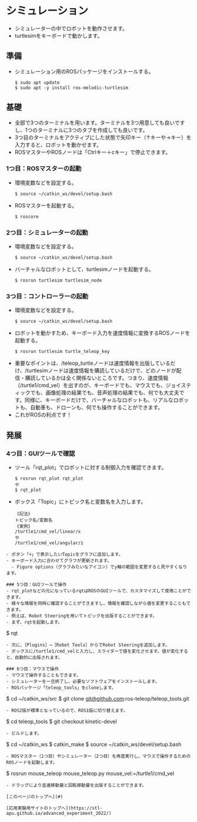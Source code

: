 # シミュレーション
- シミュレーターの中でロボットを動作させます。
- turtlesimをキーボードで動かします。  

## 準備
- シミュレーション用のROSパッケージをインストールする。
  ```
  $ sudo apt update
  $ sudo apt -y install ros-melodic-turtlesim
  ```

## 基礎
- 全部で3つのターミナルを用います。ターミナルを3つ用意しても良いですし、1つのターミナルに3つのタブを作成しても良いです。
- 3つ目のターミナルをアクティブにした状態で矢印キー（↑キーや→キー）を入力すると、ロボットを動かせます。
- ROSマスターやROSノードは「Ctrlキー＋cキー」で停止できます。

### 1つ目：ROSマスターの起動
- 環境変数などを設定する。
  ```
  $ source ~/catkin_ws/devel/setup.bash
  ```
- ROSマスターを起動する。  
  ```
  $ roscore
  ```

### 2つ目：シミュレーターの起動
- 環境変数などを設定する。
  ```
  $ source ~/catkin_ws/devel/setup.bash
  ```
- バーチャルなロボットとして、turtlesimノードを起動する。  
  ```
  $ rosrun turtlesim turtlesim_node
  ```

### 3つ目：コントローラーの起動
- 環境変数などを設定する。
  ```
  $ source ~/catkin_ws/devel/setup.bash
  ```
- ロボットを動かすため、キーボード入力を速度情報に変換するROSノードを起動する。
  ```
  $ rosrun turtlesim turtle_teleop_key
  ```
- 重要なポイントは、/teleop_turtleノードは速度情報を出版しているだけ、/turtlesimノードは速度情報を購読しているだけで、どのノードが配信・購読しているかは全く関係ないところです。つまり、速度情報（/turtle1/cmd_vel）を出すのが、キーボードでも、マウスでも、ジョイスティックでも、画像処理の結果でも、音声処理の結果でも、何でも大丈夫です。同様に、キーボードだけで、バーチャルなロボットも、リアルなロボットも、自動車も、ドローンも、何でも操作することができます。
- これがROSの利点です！

## 発展

### 4つ目：GUIツールで確認
- ツール「rqt_plot」でロボットに対する制御入力を確認できます。
  ```
  $ rosrun rqt_plot rqt_plot
  や
  $ rqt_plot
  ```
- ボックス「Topic」にトピック名と変数名を入力します。
  ```
  《記法》
  トピック名/変数名
  《実例》
  /turtle1/cmd_vel/linear/x
  や
  /turtle1/cmd_vel/angular/z
```
- ボタン「+」で表示したいTopicをグラフに追加します。
- キーボード入力に合わせてグラフが更新されます。
  - Figure options（グラフみたいなアイコン）でy軸の範囲を変更すると見やすくなります。

### 5つ目：GUIツールで操作
- rqt_plotなどの元になっているrqtはROSのGUIツールで、カスタマイズして使用ことができます。
- 様々な情報を同時に確認することができますし、情報を確認しながら値を変更することもできます。
- 例えば、Robot Steeringを用いてトピックを出版することができます。
- まず、rqtを起動します。
  ```
  $ rqt
  ```
- 次に、［Plugins］→［Robot Tools］からでRobot Steeringを追加します。
- ボックスに/turtle1/cmd_velと入力し、スライダーで値を変化させます。値が変化すると、自動的に出版されます。

### 6つ目：マウスで操作
- マウスで操作することもできます。
- シミュレーターを一旦終了し、必要なソフトウェアをインストールします。
- ROSパッケージ「teleop_tools」をcloneします。
  ```
  $ cd ~/catkin_ws/src
  $ git clone git@github.com:ros-teleop/teleop_tools.git
  ```
- ROS2版が標準となっているので、ROS1版に切り替えます。
  ```
  $ cd teleop_tools
  $ git checkout kinetic-devel
  ```
- ビルドします。
  ```
  $ cd ~/catkin_ws
  $ catkin_make
  $ source ~/catkin_ws/devel/setup.bash
  ```
- ROSマスター（1つ目）やシミュレーター（2つ目）を再度実行し、マウスで操作するためのROSノードを起動します。
  ```
  $ rosrun mouse_teleop mouse_teleop.py mouse_vel:=/turtle1/cmd_vel
  ```
- ドラッグにより並進移動量と回転移動量を出版することができます。

[このページのトップへ](#)

[応用実験用サイトのトップへ](https://stl-apu.github.io/advanced_experiment_2022/)
